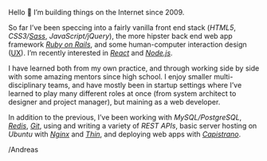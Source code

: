 Hello 👋 I’m building things on the Internet since 2009.

So far I’ve been speccing into a fairly vanilla front end stack (*HTML5*, *CSS3/[Sass](https://sass-lang.com)*, *JavaScript/jQuery*), the more hipster back end web app framework *[Ruby on Rails](https://rubyonrails.org)*, and some human-computer interaction design ([UX](https://en.wikipedia.org/wiki/User_experience)). I’m recently interested in *[React](https://reactjs.org)* and *[Node.js](https://nodejs.org/)*.

I have learned both from my own practice, and through working side by side with some amazing mentors since high school. I enjoy smaller multi-disciplinary teams, and have mostly been in startup settings where I’ve learned to play many different roles at once (from system architect to designer and project manager), but maining as a web developer.

In addition to the previous, I’ve been working with *MySQL/PostgreSQL*, *[Redis](https://redis.io)*, *[Git](https://git-scm.com)*, using and writing a variety of *REST APIs*, basic server hosting on *Ubuntu* with *[Nginx](https://nginx.org/en/)* and *[Thin](https://github.com/macournoyer/thin)*, and deploying web apps with *[Capistrano](https://capistranorb.com)*.

/Andreas
